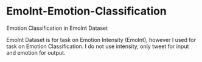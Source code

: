 # EmoInt-Emotion-Classification
Emotion Classification in EmoInt Dataset

EmoInt Dataset is for task on Emotion Intensity (EmoInt), however I used for task on Emotion Classification.
I do not use intensity, only tweet for input and emotion for output.
